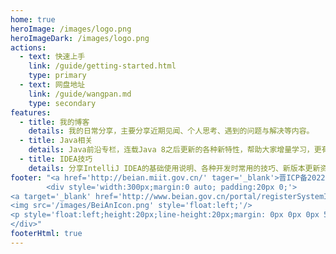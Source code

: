 ```yaml
---
home: true
heroImage: /images/logo.png
heroImageDark: /images/logo.png
actions:
  - text: 快速上手
    link: /guide/getting-started.html
    type: primary
  - text: 网盘地址
    link: /guide/wangpan.md
    type: secondary
features:
  - title: 我的博客
    details: 我的日常分享，主要分享近期见闻、个人思考、遇到的问题与解决等内容。
  - title: Java相关
    details: Java前沿专栏，连载Java 8之后更新的各种新特性，帮助大家增量学习，更有效率。
  - title: IDEA技巧
    details: 分享IntelliJ IDEA的基础使用说明、各种开发时常用的技巧、新版本更新资讯以及好用的插件推荐。
footer: "<a href='http://beian.miit.gov.cn/' tager='_blank'>晋ICP备2022008709号-3</a> <br> 
		<div style='width:300px;margin:0 auto; padding:20px 0;'>
<a target='_blank' href='http://www.beian.gov.cn/portal/registerSystemInfo?recordcode=41102402000277' style='display:inline-block;text-decoration:none;height:20px;line-height:20px;'>
<img src='/images/BeiAnIcon.png' style='float:left;'/>
<p style='float:left;height:20px;line-height:20px;margin: 0px 0px 0px 5px; color:#939393;'>冀公网安备 13010402002360号</p></a>
</div>"	
footerHtml: true
---
```


